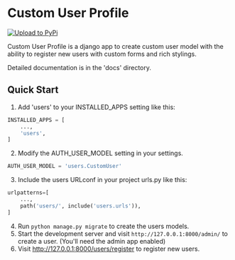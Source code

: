 # Custom User Profile

[![Upload to PyPi](https://github.com/Anjaan-g/custom-user-profile/actions/workflows/python-publish.yml/badge.svg?branch=main)](https://github.com/Anjaan-g/custom-user-profile/actions/workflows/python-publish.yml)

Custom User Profile is a django app to create custom user model with the ability to register
new users with custom forms and rich stylings.

Detailed documentation is in the 'docs' directory.

## Quick Start

1. Add 'users' to your INSTALLED_APPS setting like this:

```python
INSTALLED_APPS = [
    ...,
    'users',
]
```

2. Modify the AUTH_USER_MODEL setting in your settings.

```python
AUTH_USER_MODEL = 'users.CustomUser'
```

3. Include the users URLconf in your project urls.py like this:

```python
urlpatterns=[
    ...,
    path('users/', include('users.urls')),
]
```

4. Run `python manage.py migrate` to create the users models.
5. Start the development server and visit `http://127.0.0.1:8000/admin/` to create a user. (You'll need the admin app enabled)
6. Visit http://127.0.0.1:8000/users/register to register new users.
